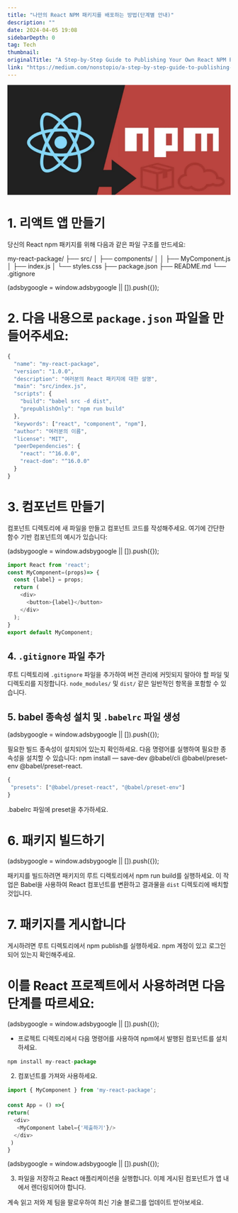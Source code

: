 ```yaml
---
title: "나만의 React NPM 패키지를 배포하는 방법(단계별 안내)"
description: ""
date: 2024-04-05 19:08
sidebarDepth: 0
tag: Tech
thumbnail: 
originalTitle: "A Step-by-Step Guide to Publishing Your Own React NPM Package"
link: "https://medium.com/nonstopio/a-step-by-step-guide-to-publishing-your-own-react-npm-package-fa2b7f1d149"
---
```



<img src="./img/AStep-by-StepGuidetoPublishingYourOwnReactNPMPackage_0.png" />

# 1. 리액트 앱 만들기

당신의 React npm 패키지를 위해 다음과 같은 파일 구조를 만드세요:

my-react-package/
├── src/
│ ├── components/
│ │ ├── MyComponent.js
│ ├── index.js 
│ └── styles.css
├── package.json
├── README.md
└── .gitignore

<!-- ui-log 수평형 -->
<ins class="adsbygoogle"
  style="display:block"
  data-ad-client="ca-pub-4877378276818686"
  data-ad-slot="9743150776"
  data-ad-format="auto"
  data-full-width-responsive="true"></ins>
<component is="script">
(adsbygoogle = window.adsbygoogle || []).push({});
</component>

# 2. 다음 내용으로 `package.json` 파일을 만들어주세요:

```js
{
  "name": "my-react-package",
  "version": "1.0.0",
  "description": "여러분의 React 패키지에 대한 설명",
  "main": "src/index.js",
  "scripts": {
    "build": "babel src -d dist",
    "prepublishOnly": "npm run build"
  },
  "keywords": ["react", "component", "npm"],
  "author": "여러분의 이름",
  "license": "MIT",
  "peerDependencies": {
    "react": "^16.0.0",
    "react-dom": "^16.0.0"
  }
}
```

# 3. 컴포넌트 만들기

컴포넌트 디렉토리에 새 파일을 만들고 컴포넌트 코드를 작성해주세요. 여기에 간단한 함수 기반 컴포넌트의 예시가 있습니다:

<!-- ui-log 수평형 -->
<ins class="adsbygoogle"
  style="display:block"
  data-ad-client="ca-pub-4877378276818686"
  data-ad-slot="9743150776"
  data-ad-format="auto"
  data-full-width-responsive="true"></ins>
<component is="script">
(adsbygoogle = window.adsbygoogle || []).push({});
</component>

```js
import React from 'react';
const MyComponent=(props)=> {
  const {label} = props;
  return (
    <div>
      <button>{label}</button>
    </div>
  );
}
export default MyComponent;
```

## 4. `.gitignore` 파일 추가

루트 디렉토리에 `.gitignore` 파일을 추가하여 버전 관리에 커밋되지 말아야 할 파일 및 디렉토리를 지정합니다. `node_modules/` 및 `dist/` 같은 일반적인 항목을 포함할 수 있습니다.

## 5. babel 종속성 설치 및 `.babelrc` 파일 생성

<!-- ui-log 수평형 -->
<ins class="adsbygoogle"
  style="display:block"
  data-ad-client="ca-pub-4877378276818686"
  data-ad-slot="9743150776"
  data-ad-format="auto"
  data-full-width-responsive="true"></ins>
<component is="script">
(adsbygoogle = window.adsbygoogle || []).push({});
</component>

필요한 빌드 종속성이 설치되어 있는지 확인하세요. 다음 명령어를 실행하여 필요한 종속성을 설치할 수 있습니다: npm install — save-dev @babel/cli @babel/preset-env @babel/preset-react.

```js
{
 "presets": ["@babel/preset-react", "@babel/preset-env"]
}
```

.babelrc 파일에 preset을 추가하세요.

# 6. 패키지 빌드하기

<!-- ui-log 수평형 -->
<ins class="adsbygoogle"
  style="display:block"
  data-ad-client="ca-pub-4877378276818686"
  data-ad-slot="9743150776"
  data-ad-format="auto"
  data-full-width-responsive="true"></ins>
<component is="script">
(adsbygoogle = window.adsbygoogle || []).push({});
</component>

패키지를 빌드하려면 패키지의 루트 디렉토리에서 npm run build를 실행하세요. 이 작업은 Babel을 사용하여 React 컴포넌트를 변환하고 결과물을 `dist` 디렉토리에 배치할 것입니다.

# 7. 패키지를 게시합니다

게시하려면 루트 디렉토리에서 npm publish를 실행하세요. npm 계정이 있고 로그인되어 있는지 확인해주세요.

# 이를 React 프로젝트에서 사용하려면 다음 단계를 따르세요:

<!-- ui-log 수평형 -->
<ins class="adsbygoogle"
  style="display:block"
  data-ad-client="ca-pub-4877378276818686"
  data-ad-slot="9743150776"
  data-ad-format="auto"
  data-full-width-responsive="true"></ins>
<component is="script">
(adsbygoogle = window.adsbygoogle || []).push({});
</component>

- 프로젝트 디렉토리에서 다음 명령어를 사용하여 npm에서 발행된 컴포넌트를 설치하세요.

```js
npm install my-react-package
```

2. 컴포넌트를 가져와 사용하세요.

```js
import { MyComponent } from 'my-react-package';

const App = () =>{
return(
  <div>
   <MyComponent label={'제출하기'}/>
  </div>
 )
}
```

<!-- ui-log 수평형 -->
<ins class="adsbygoogle"
  style="display:block"
  data-ad-client="ca-pub-4877378276818686"
  data-ad-slot="9743150776"
  data-ad-format="auto"
  data-full-width-responsive="true"></ins>
<component is="script">
(adsbygoogle = window.adsbygoogle || []).push({});
</component>

3. 파일을 저장하고 React 애플리케이션을 실행합니다. 이제 게시된 컴포넌트가 앱 내에서 렌더링되어야 합니다.

계속 읽고 저와 제 팀을 팔로우하여 최신 기술 블로그를 업데이트 받아보세요.